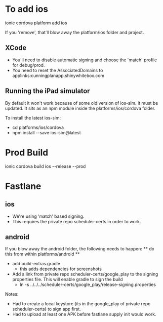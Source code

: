 To add ios
===
ionic cordova platform add ios

If you 'remove', that'll blow away the platform/ios folder and project.

XCode
---
* You'll need to disable automatic signing and choose the 'match' profile for debug/prod.
* You need to reset the AssociatedDomains to applinks:cunningplanapp.shinywhitebox.com

Running the iPad simulator
---
By default it won't work because of some old version of ios-sim. It must be updated.
It sits as an npm module inside the platforms/ios/cordova folder.

To install the latest ios-sim:
   - cd platforms/ios/cordova
   - npm install --save ios-sim@latest


Prod Build
===
ionic cordova build ios --release --prod



Fastlane
========

ios
---

- We're using 'match' based signing.
- This requires the private repo scheduler-certs in order to work.

android
-------

If you blow away the android folder, the following needs to happen:
** do this from within platforms/android **

- add build-extras.gradle
    - this adds dependencies for screenshots
- Add a link from private repo scheduler-certs/google_play to the signing properties file. This will enable gradle to sign the build
    - ln -s ../../../scheduler-certs/google_play/release-signing.properties


Notes:
- Had to create a local keystore (its in the google_play of private repo scheduler-certs) to sign app first.
- Had to upload at least one APK before fastlane supply init would work.
